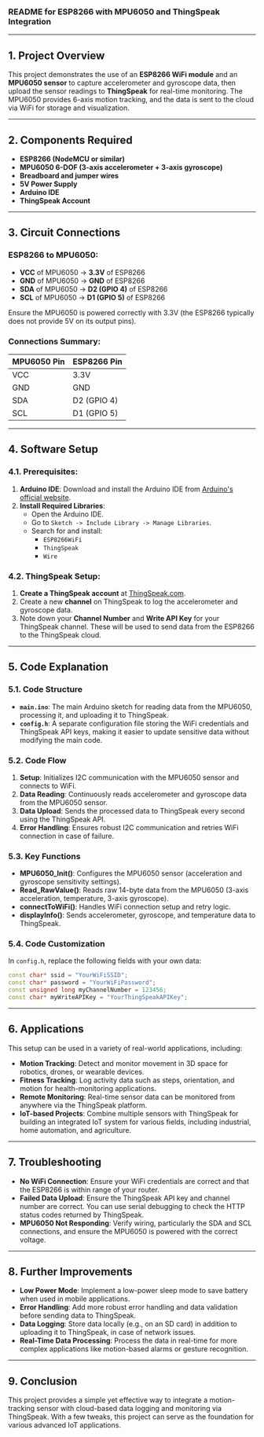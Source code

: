 ### **README for ESP8266 with MPU6050 and ThingSpeak Integration**

---

## **1. Project Overview**
This project demonstrates the use of an **ESP8266 WiFi module** and an **MPU6050 sensor** to capture accelerometer and gyroscope data, then upload the sensor readings to **ThingSpeak** for real-time monitoring. The MPU6050 provides 6-axis motion tracking, and the data is sent to the cloud via WiFi for storage and visualization.

---

## **2. Components Required**

- **ESP8266 (NodeMCU or similar)**
- **MPU6050 6-DOF (3-axis accelerometer + 3-axis gyroscope)**
- **Breadboard and jumper wires**
- **5V Power Supply**
- **Arduino IDE**
- **ThingSpeak Account**

---

## **3. Circuit Connections**

### **ESP8266 to MPU6050:**
- **VCC** of MPU6050 → **3.3V** of ESP8266
- **GND** of MPU6050 → **GND** of ESP8266
- **SDA** of MPU6050 → **D2 (GPIO 4)** of ESP8266
- **SCL** of MPU6050 → **D1 (GPIO 5)** of ESP8266

Ensure the MPU6050 is powered correctly with 3.3V (the ESP8266 typically does not provide 5V on its output pins).

### **Connections Summary:**

| MPU6050 Pin | ESP8266 Pin |
|-------------|-------------|
| VCC         | 3.3V        |
| GND         | GND         |
| SDA         | D2 (GPIO 4) |
| SCL         | D1 (GPIO 5) |

---

## **4. Software Setup**

### **4.1. Prerequisites:**

1. **Arduino IDE**: Download and install the Arduino IDE from [Arduino's official website](https://www.arduino.cc/en/software).
2. **Install Required Libraries**:
   - Open the Arduino IDE.
   - Go to `Sketch -> Include Library -> Manage Libraries`.
   - Search for and install:
     - `ESP8266WiFi`
     - `ThingSpeak`
     - `Wire`

### **4.2. ThingSpeak Setup:**

1. **Create a ThingSpeak account** at [ThingSpeak.com](https://thingspeak.com/).
2. Create a new **channel** on ThingSpeak to log the accelerometer and gyroscope data.
3. Note down your **Channel Number** and **Write API Key** for your ThingSpeak channel. These will be used to send data from the ESP8266 to the ThingSpeak cloud.

---

## **5. Code Explanation**

### **5.1. Code Structure**

- **`main.ino`**: The main Arduino sketch for reading data from the MPU6050, processing it, and uploading it to ThingSpeak.
- **`config.h`**: A separate configuration file storing the WiFi credentials and ThingSpeak API keys, making it easier to update sensitive data without modifying the main code.

### **5.2. Code Flow**

1. **Setup**: Initializes I2C communication with the MPU6050 sensor and connects to WiFi.
2. **Data Reading**: Continuously reads accelerometer and gyroscope data from the MPU6050 sensor.
3. **Data Upload**: Sends the processed data to ThingSpeak every second using the ThingSpeak API.
4. **Error Handling**: Ensures robust I2C communication and retries WiFi connection in case of failure.

### **5.3. Key Functions**
- **MPU6050_Init()**: Configures the MPU6050 sensor (acceleration and gyroscope sensitivity settings).
- **Read_RawValue()**: Reads raw 14-byte data from the MPU6050 (3-axis acceleration, temperature, 3-axis gyroscope).
- **connectToWiFi()**: Handles WiFi connection setup and retry logic.
- **displayInfo()**: Sends accelerometer, gyroscope, and temperature data to ThingSpeak.

### **5.4. Code Customization**
In `config.h`, replace the following fields with your own data:
```cpp
const char* ssid = "YourWiFiSSID";
const char* password = "YourWiFiPassword";
const unsigned long myChannelNumber = 123456;
const char* myWriteAPIKey = "YourThingSpeakAPIKey";
```

---

## **6. Applications**

This setup can be used in a variety of real-world applications, including:

- **Motion Tracking**: Detect and monitor movement in 3D space for robotics, drones, or wearable devices.
- **Fitness Tracking**: Log activity data such as steps, orientation, and motion for health-monitoring applications.
- **Remote Monitoring**: Real-time sensor data can be monitored from anywhere via the ThingSpeak platform.
- **IoT-based Projects**: Combine multiple sensors with ThingSpeak for building an integrated IoT system for various fields, including industrial, home automation, and agriculture.

---

## **7. Troubleshooting**

- **No WiFi Connection**: Ensure your WiFi credentials are correct and that the ESP8266 is within range of your router.
- **Failed Data Upload**: Ensure the ThingSpeak API key and channel number are correct. You can use serial debugging to check the HTTP status codes returned by ThingSpeak.
- **MPU6050 Not Responding**: Verify wiring, particularly the SDA and SCL connections, and ensure the MPU6050 is powered with the correct voltage.

---

## **8. Further Improvements**

- **Low Power Mode**: Implement a low-power sleep mode to save battery when used in mobile applications.
- **Error Handling**: Add more robust error handling and data validation before sending data to ThingSpeak.
- **Data Logging**: Store data locally (e.g., on an SD card) in addition to uploading it to ThingSpeak, in case of network issues.
- **Real-Time Data Processing**: Process the data in real-time for more complex applications like motion-based alarms or gesture recognition.

---

## **9. Conclusion**

This project provides a simple yet effective way to integrate a motion-tracking sensor with cloud-based data logging and monitoring via ThingSpeak. With a few tweaks, this project can serve as the foundation for various advanced IoT applications.


